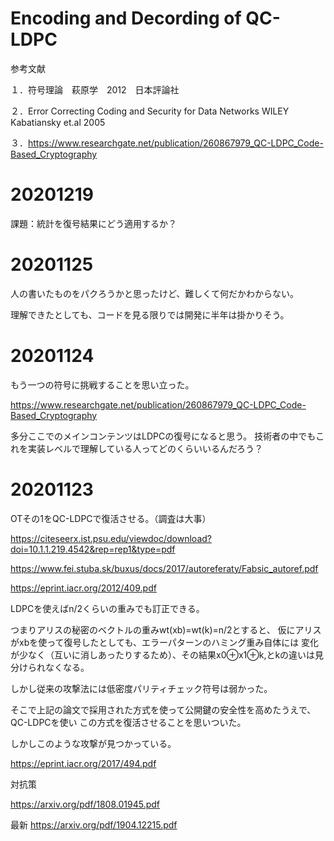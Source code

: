 # Encoding and Decording of QC-LDPC

参考文献

１．符号理論　萩原学　2012　日本評論社

２．Error Correcting Coding and Security for Data Networks WILEY Kabatiansky et.al 2005 

３．https://www.researchgate.net/publication/260867979_QC-LDPC_Code-Based_Cryptography

# 20201219

課題：統計を復号結果にどう適用するか？

# 20201125

人の書いたものをパクろうかと思ったけど、難しくて何だかわからない。

理解できたとしても、コードを見る限りでは開発に半年は掛かりそう。

# 20201124

もう一つの符号に挑戦することを思い立った。

https://www.researchgate.net/publication/260867979_QC-LDPC_Code-Based_Cryptography

多分ここでのメインコンテンツはLDPCの復号になると思う。
技術者の中でもこれを実装レベルで理解している人ってどのくらいいるんだろう？


# 20201123

OTその1をQC-LDPCで復活させる。（調査は大事）

https://citeseerx.ist.psu.edu/viewdoc/download?doi=10.1.1.219.4542&rep=rep1&type=pdf

https://www.fei.stuba.sk/buxus/docs/2017/autoreferaty/Fabsic_autoref.pdf

https://eprint.iacr.org/2012/409.pdf


LDPCを使えばn/2くらいの重みでも訂正できる。

つまりアリスの秘密のベクトルの重みwt(xb)=wt(k)=n/2とすると、
仮にアリスがxbを使って復号したとしても、エラーパターンのハミング重み自体には
変化が少なく（互いに消しあったりするため）、その結果x0⊕x1⊕k,とkの違いは見分けられなくなる。

しかし従来の攻撃法には低密度パリティチェック符号は弱かった。

そこで上記の論文で採用された方式を使って公開鍵の安全性を高めたうえで、QC-LDPCを使い
この方式を復活させることを思いついた。

しかしこのような攻撃が見つかっている。

https://eprint.iacr.org/2017/494.pdf

対抗策

https://arxiv.org/pdf/1808.01945.pdf

最新
https://arxiv.org/pdf/1904.12215.pdf
